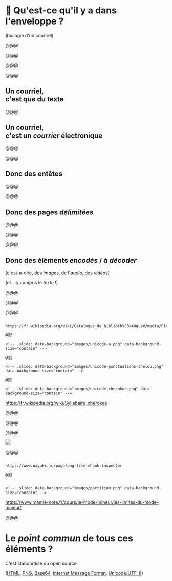 <!-- .slide: data-background="images/serre-des-comilles.jpg"  data-state="background-dark" id="enveloppe" -->

# 🔎 Qu'est-ce qu'il y a dans l'enveloppe ?

(biologie d'un courriel)

@@@

<!-- .slide: data-background="images/email-ui.png" data-background-size="60%"  -->

@@@

<!-- .slide: data-background="images/email-ui-show-raw.png" data-background-size="60%"  -->


@@@

<!-- .slide: data-background="images/email-raw.png" data-background-size="60%"  -->

@@@

## Un courriel,<br> c'est _que_ du texte

@@@

## Un courriel,<br> c'est un _courrier_ <span>électronique</span><!-- .element: class="fragment "-->

@@@

<!-- .slide: data-background="images/email-courrier.png" data-background-size="contain" -->


@@@

## Donc des entêtes

@@@

<!-- .slide: data-background="images/email-entete.png" -->

@@@

## Donc des pages _délimitées_

@@@

<!-- .slide: data-background="images/email-delimiteurs.png" data-background-size="contain" -->

@@@

<!-- .slide: data-background="images/email-delimiteurs-html.png" data-background-size="contain" -->

@@@

## Donc des éléments _encodés_ / _à décoder_

<span class="fragment">(c'est-à-dire, des _images_, de l'_audio_, des _vidéos_)</span>

<span class="fragment">(et… y compris le _texte_ !)</span>

@@@

<!-- .slide: data-background="images/email-unicode.png" data-background-size="contain" -->

@@@

<!-- .slide: data-background="images/unicode-e-accent.png" data-background-size="contain" -->


@@@

<!-- .slide: data-background="images/bibliotheque-index.jpg" data-background-size="contain" -->

~~~~

https://fr.wikipedia.org/wiki/Catalogue_de_biblioth%C3%A8que#/media/Fichier:Manchester_Central_Library,_March_2010_(4467481691).jpg

@@@

<!-- .slide: data-background="images/unicode-a.png" data-background-size="contain" -->

@@@

<!-- .slide: data-background="images/unicode-ponctuations-chelou.png" data-background-size="contain" -->

@@@

<!-- .slide: data-background="images/unicode-cherokee.png" data-background-size="contain" -->

~~~~

https://fr.wikipedia.org/wiki/Syllabaire_cherokee


@@@

<!-- .slide: data-background="images/unicode-emoji.png" data-background-size="contain" -->


@@@

<!-- .slide: data-background="images/email-image.png" data-background-size="contain" -->

@@@

![](images/base64-decode.png)

@@@

<!-- .slide: data-background="images/png-file-format.svg" data-background-size="contain" -->

~~~~

https://www.nayuki.io/page/png-file-chunk-inspector

@@@


<!-- .slide: data-background="images/partition.png" data-background-size="contain" -->

~~~~

https://www.mamie-note.fr/cours/le-mode-mineur/les-limites-du-mode-majeur/

@@@

# Le _point commun_ de tous ces éléments ?

C'est standardisé ou open source.

([HTML](https://html.spec.whatwg.org/), [PNG](https://www.rfc-editor.org/info/rfc2083), [Base64](https://www.rfc-editor.org/info/rfc4648), [Internet Message Format](https://www.ietf.org/info/rfc2822), [Unicode/UTF-8](https://www.rfc-editor.org/info/rfc2279))
